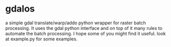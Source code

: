 # gdalos
a simple gdal translate/warp/addo python wrapper for raster batch processing.
It uses the gdal python interface and on top of it many rules to automate the batch processing.
I hope some of you might find it useful.
look at example.py for some examples.
